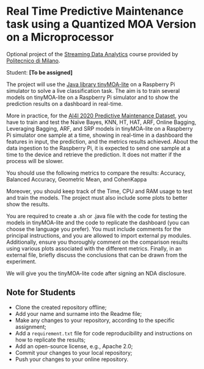 # Real Time Predictive Maintenance task using a Quantized MOA Version on a Microprocessor

Optional project of the [Streaming Data Analytics](http://emanueledellavalle.org/teaching/streaming-data-analytics-2023-24/) course provided by [Politecnico di Milano](https://www11.ceda.polimi.it/schedaincarico/schedaincarico/controller/scheda_pubblica/SchedaPublic.do?&evn_default=evento&c_classe=811164&polij_device_category=DESKTOP&__pj0=0&__pj1=d563c55e73c3035baf5b0bab2dda086b).

Student: **[To be assigned]**

The project will use the [Java library tinyMOA-lite](https://www.politesi.polimi.it/handle/10589/201696) on a Raspberry Pi simulator to solve a live classification task. The aim is to train several models on tinyMOA-lite on a Raspberry Pi simulator and to show the prediction results on a dashboard in real-time.

More in practice, for the [AI4I 2020 Predictive Maintenance Dataset](https://archive.ics.uci.edu/dataset/601/ai4i+2020+predictive+maintenance+dataset), you have to train and test the Naïve Bayes, KNN, HT, HAT, ARF, Online Bagging, Leveraging Bagging, ARF, and SRP models in tinyMOA-lite on a Raspberry Pi simulator one sample at a time, showing in real-time in a dashboard the features in input, the prediction, and the metrics results achieved.
About the data ingestion to the Raspberry Pi, it is expected to send one sample at a time to the device and retrieve the prediction. It does not matter if the process will be slower.

You should use the following metrics to compare the results: Accuracy, Balanced Accuracy, Geometric Mean, and CohenKappa

Moreover, you should keep track of the Time, CPU and RAM usage to test and train the models. The project must also include some plots to better show the results.

You are required to create a .sh or .java file with the code for testing the models in tinyMOA-lite and the code to replicate the dashboard (you can choose the language you prefer). You must include comments for the principal instructions, and you are allowed to import external py modules. Additionally, ensure you thoroughly comment on the comparison results using various plots associated with the different metrics. Finally, in an external file, briefly discuss the conclusions that can be drawn from the experiment.

We will give you the tinyMOA-lite code after signing an NDA disclosure.

## Note for Students

* Clone the created repository offline;
* Add your name and surname into the Readme file;
* Make any changes to your repository, according to the specific assignment;
* Add a `requirement.txt` file for code reproducibility and instructions on how to replicate the results;
* Add an open-source license, e.g., Apache 2.0;
* Commit your changes to your local repository;
* Push your changes to your online repository.
